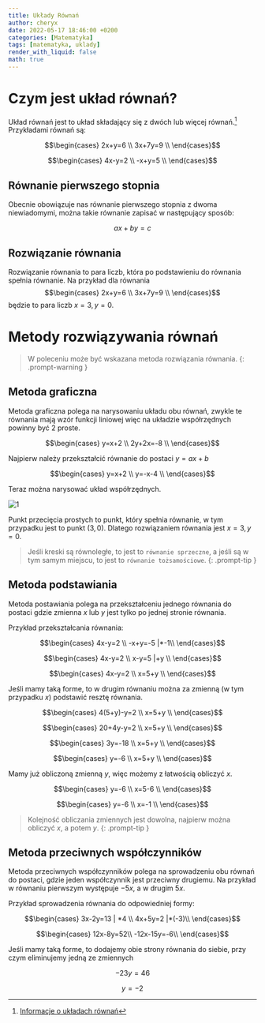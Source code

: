 ```yaml
---
title: Układy Równań
author: cheryx
date: 2022-05-17 18:46:00 +0200
categories: [Matematyka]
tags: [matematyka, uklady]
render_with_liquid: false
math: true
---
```


# Czym jest układ równań?

Układ równań jest to układ składający się z dwóch lub więcej równań.[^uklady] Przykładami równań są:

$$\begin{cases}
    2x+y=6 \\
    3x+7y=9 \\
\end{cases}$$

$$\begin{cases}
    4x-y=2 \\
    -x+y=5 \\
\end{cases}$$

## Równanie pierwszego stopnia

Obecnie obowiązuje nas równanie pierwszego stopnia z dwoma niewiadomymi, można takie równanie zapisać w następujący sposób:

$$ax+by=c$$

## Rozwiązanie równania

Rozwiązanie równania to para liczb, która po podstawieniu do równania spełnia równanie. Na przykład dla równania
$$\begin{cases}
    2x+y=6 \\
    3x+7y=9 \\
\end{cases}$$ będzie to para liczb $x = 3, y = 0$.

# Metody rozwiązywania równań

> W poleceniu może być wskazana metoda rozwiązania równania.
{: .prompt-warning }

## Metoda graficzna

Metoda graficzna polega na narysowaniu układu obu równań, zwykle te równania mają wzór funkcji liniowej więc na układzie współrzędnych powinny być 2 proste.

$$\begin{cases}
    y=x+2 \\
    2y+2x=-8 \\
\end{cases}$$

Najpierw należy przekształcić równanie do postaci $y=ax+b$

$$\begin{cases}
    y=x+2 \\
    y=-x-4 \\
\end{cases}$$

Teraz można narysować układ współrzędnych.

![1](https://user-images.githubusercontent.com/58445363/169099881-5a8cb295-bf28-4b2b-a8ac-46ca9b4ea922.png)

Punkt przecięcia prostych to punkt, który spełnia równanie, w tym przypadku jest to punkt $(3, 0)$. Dlatego rozwiązaniem równania jest $x=3, y=0$.

> Jeśli kreski są równoległe, to jest to `równanie sprzeczne`, a jeśli są w tym samym miejscu, to jest to `równanie tożsamościowe`.
{: .prompt-tip }

## Metoda podstawiania

Metoda postawiania polega na przekształceniu jednego równania do postaci gdzie zmienna $x$ lub $y$ jest tylko po jednej stronie równania.

Przykład przekształcania równania:

$$\begin{cases}
    4x-y=2 \\ 
    -x+y=-5 |*-1\\
\end{cases}$$

$$\begin{cases}
    4x-y=2 \\ 
    x-y=5 |+y \\
\end{cases}$$

$$\begin{cases}
    4x-y=2 \\ 
    x=5+y \\
\end{cases}$$

Jeśli mamy taką forme, to w drugim równaniu można za zmienną (w tym przypadku $x$) podstawić resztę równania.

$$\begin{cases}
    4(5+y)-y=2 \\ 
    x=5+y \\
\end{cases}$$

$$\begin{cases}
    20+4y-y=2 \\ 
    x=5+y \\
\end{cases}$$

$$\begin{cases}
    3y=-18 \\ 
    x=5+y \\
\end{cases}$$

$$\begin{cases}
    y=-6 \\ 
    x=5+y \\
\end{cases}$$

Mamy już obliczoną zmienną $y$, więc możemy z łatwością obliczyć $x$.

$$\begin{cases}
    y=-6 \\ 
    x=5-6 \\
\end{cases}$$

$$\begin{cases}
    y=-6 \\ 
    x=-1 \\
\end{cases}$$

> Kolejność obliczania zmiennych jest dowolna, najpierw można obliczyć $x$, a potem $y$.
{: .prompt-tip }

## Metoda przeciwnych współczynników

Metoda przeciwnych współczynników polega na sprowadzeniu obu równań do postaci, gdzie jeden współczynnik jest przeciwny drugiemu. Na przykład w równaniu pierwszym występuje $-5x$, a w drugim $5x$.

Przykład sprowadzenia równania do odpowiedniej formy:

$$\begin{cases}
    3x-2y=13 | *4 \\ 
    4x+5y=2 |*(-3)\\
\end{cases}$$

$$\begin{cases}
    12x-8y=52\\
    -12x-15y=-6\\
\end{cases}$$

Jeśli mamy taką forme, to dodajemy obie strony równania do siebie, przy czym eliminujemy jedną ze zmiennych

$$-23y=46$$

$$y=-2$$

[^uklady]: [Informacje o układach równań](https://en.wikipedia.org/wiki/System_of_linear_equations)